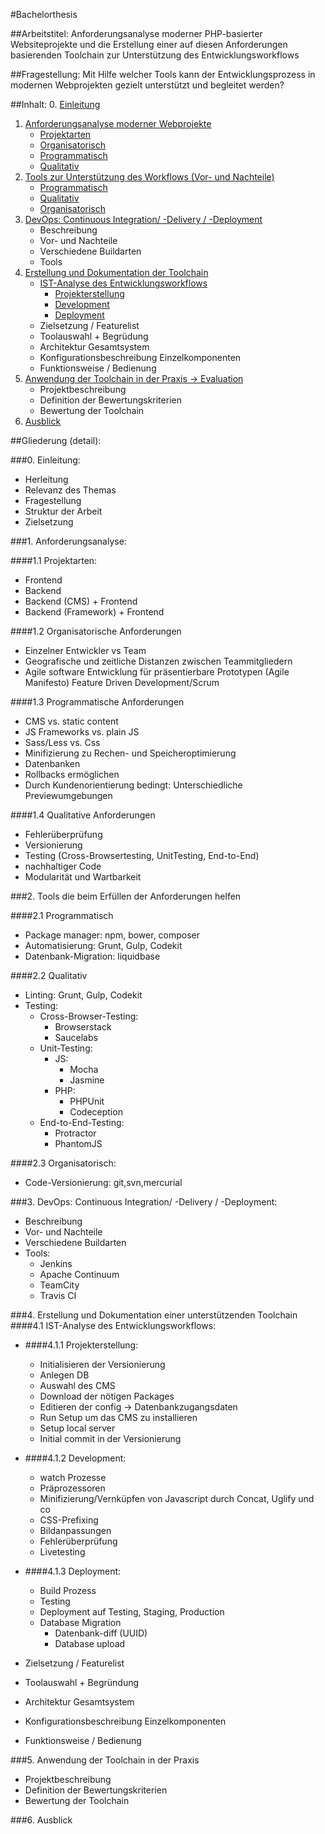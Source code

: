 #Bachelorthesis

##Arbeitstitel:
Anforderungsanalyse moderner PHP-basierter Websiteprojekte und die Erstellung einer auf diesen Anforderungen basierenden Toolchain zur Unterst&uuml;tzung des Entwicklungsworkflows

##Fragestellung:
Mit Hilfe welcher Tools kann der Entwicklungsprozess in modernen Webprojekten gezielt unterst&uuml;tzt und begleitet werden?

##Inhalt:
0. [Einleitung](#0)
1. [Anforderungsanalyse moderner Webprojekte](#1)
    - [Projektarten](#1.1)
    - [Organisatorisch](#1.2)
    - [Programmatisch](#1.3)
    - [Qualitativ](#1.4)
2. [Tools zur Unterst&uuml;tzung des Workflows (Vor- und Nachteile)](#2)
    - [Programmatisch](#2.1)
    - [Qualitativ](#2.2)
    - [Organisatorisch](#2.3)
3. [DevOps: Continuous Integration/ -Delivery / -Deployment](#3)
    - Beschreibung
    - Vor- und Nachteile
    - Verschiedene Buildarten
    - Tools
4. [Erstellung und Dokumentation der Toolchain](#4)
    - [IST-Analyse des Entwicklungsworkflows](#4.1)
        - [Projekterstellung](#4.1.1)
        - [Development](#4.1.2)
        - [Deployment](#4.1.3)
    - Zielsetzung / Featurelist
    - Toolauswahl + Begr&uuml;dung
    - Architektur Gesamtsystem
    - Konfigurationsbeschreibung Einzelkomponenten
    - Funktionsweise / Bedienung
5. [Anwendung der Toolchain in der Praxis -> Evaluation](#5)
    - Projektbeschreibung
    - Definition der Bewertungskriterien
    - Bewertung der Toolchain
6. [Ausblick](#6)


##Gliederung (detail):

###<a name="0"></a>0. Einleitung:
- Herleitung
- Relevanz des Themas
- Fragestellung
- Struktur der Arbeit
- Zielsetzung

###<a name="1"></a>1. Anforderungsanalyse:

####<a name="1.1"></a>1.1 Projektarten: 
- Frontend
- Backend
- Backend (CMS) + Frontend
- Backend (Framework) + Frontend

####<a name="1.2"></a>1.2 Organisatorische Anforderungen
- Einzelner Entwickler vs Team
- Geografische und zeitliche Distanzen zwischen Teammitgliedern
- Agile software Entwicklung f&uuml;r pr&auml;sentierbare Prototypen (Agile Manifesto)
    Feature Driven Development/Scrum

####<a name="1.3"></a>1.3 Programmatische Anforderungen
- CMS vs. static content
- JS Frameworks vs. plain JS
- Sass/Less vs. Css
- Minifizierung zu Rechen- und Speicheroptimierung
- Datenbanken
- Rollbacks erm&ouml;glichen
- Durch Kundenorientierung bedingt: Unterschiedliche Previewumgebungen

####<a name="1.4"></a>1.4 Qualitative Anforderungen
- Fehler&uuml;berpr&uuml;fung
- Versionierung
- Testing (Cross-Browsertesting, UnitTesting, End-to-End) 
- nachhaltiger Code
- Modularit&auml;t und Wartbarkeit
 
###<a name="2"></a>2. Tools die beim Erf&uuml;llen der Anforderungen helfen

####<a name="2.2"></a>2.1 Programmatisch
- Package manager: npm, bower, composer
- Automatisierung: Grunt, Gulp, Codekit
- Datenbank-Migration: liquidbase

####<a name="2.2"></a>2.2 Qualitativ
- Linting: Grunt, Gulp, Codekit
- Testing: 
    - Cross-Browser-Testing: 
        - Browserstack
        - Saucelabs
    - Unit-Testing: 
        - JS: 
            - Mocha
            - Jasmine
        - PHP: 
            - PHPUnit 
            - Codeception
    - End-to-End-Testing: 
        - Protractor
        - PhantomJS
        
####<a name="2.3"></a>2.3 Organisatorisch:  
- Code-Versionierung: git,svn,mercurial     

###<a name="3"></a>3. DevOps: Continuous Integration/ -Delivery / -Deployment:
- Beschreibung
- Vor- und Nachteile
- Verschiedene Buildarten
- Tools:
    - Jenkins 
    - Apache Continuum
    - TeamCity
    - Travis CI

###<a name="4"></a>4. Erstellung und Dokumentation einer unterst&uuml;tzenden Toolchain
####<a name="4.1"></a>4.1 IST-Analyse des Entwicklungsworkflows:

- ####<a name="4.1.1"></a>4.1.1 Projekterstellung:
    - Initialisieren der Versionierung
    - Anlegen DB
    - Auswahl des CMS
    - Download der n&ouml;tigen Packages
    - Editieren der config -> Datenbankzugangsdaten
    - Run Setup um das CMS zu installieren
    - Setup local server
    - Initial commit in der Versionierung

- ####<a name="4.1.2"></a>4.1.2 Development:
    - watch Prozesse
    - Pr&auml;prozessoren
    - Minifizierung/Vernk&uuml;pfen von Javascript durch Concat, Uglify und co
    - CSS-Prefixing
    - Bildanpassungen
    - Fehler&uuml;berpr&uuml;fung
    - Livetesting

- ####<a name="4.1.3"></a>4.1.3 Deployment:
    - Build Prozess
    - Testing
    - Deployment auf Testing, Staging, Production  
    - Database Migration
        - Datenbank-diff (UUID)
        - Database upload
	
- Zielsetzung / Featurelist
- Toolauswahl + Begr&uuml;ndung
- Architektur Gesamtsystem
- Konfigurationsbeschreibung Einzelkomponenten
- Funktionsweise / Bedienung

###<a name="5"></a>5. Anwendung der Toolchain in der Praxis
- Projektbeschreibung
- Definition der Bewertungskriterien
- Bewertung der Toolchain

###<a name="6"></a>6. Ausblick


















